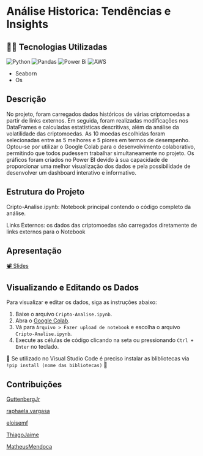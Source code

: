 # Análise Historica: Tendências e Insights   

## 👨‍💻 Tecnologias Utilizadas
![Python](https://img.shields.io/badge/python-3670A0?style=for-the-badge&logo=python&logoColor=ffdd54) ![Pandas](https://img.shields.io/badge/pandas-%23150458.svg?style=for-the-badge&logo=pandas&logoColor=white) ![Power Bi](https://img.shields.io/badge/power_bi-F2C811?style=for-the-badge&logo=powerbi&logoColor=black) ![AWS](https://img.shields.io/badge/AWS-%23FF9900.svg?style=for-the-badge&logo=amazon-aws&logoColor=white) 

* Seaborn
* Os 

## Descrição
No projeto, foram carregados dados históricos de várias criptomoedas a partir de links externos. Em seguida, foram realizadas modificações nos DataFrames e calculadas estatísticas descritivas, além da análise da volatilidade das criptomoedas. As 10 moedas escolhidas foram selecionadas entre as 5 melhores e 5 piores em termos de desempenho. Optou-se por utilizar o Google Colab para o desenvolvimento colaborativo, permitindo que todos pudessem trabalhar simultaneamente no projeto. Os gráficos foram criados no Power BI devido à sua capacidade de proporcionar uma melhor visualização dos dados e pela possibilidade de desenvolver um dashboard interativo e informativo.

## Estrutura do Projeto
Cripto-Analise.ipynb: Notebook principal contendo o código completo da análise.

Links Externos: os dados das criptomoedas são carregados diretamente de links externos para o Notebook

## Apresentação
[📽 Slides](https://www.canva.com/design/DAGJvOIl2Xc/fguuWTQkdpPG_kxpMAlyJg/edit?utm_content=DAGJvOIl2Xc&utm_campaign=designshare&utm_medium=link2&utm_source=sharebutton)

## Visualizando e Editando os Dados
Para visualizar e editar os dados, siga as instruções abaixo:

1. Baixe o arquivo `Cripto-Analise.ipynb`.
2. Abra o [Google Colab](https://colab.research.google.com/).
3. Vá para `Arquivo > Fazer upload de notebook` e escolha o arquivo `Cripto-Analise.ipynb`.
4. Execute as células de código clicando na seta ou pressionando `Ctrl + Enter` no teclado.

🚨 Se utilizado no Visual Studio Code é preciso instalar as blibliotecas via `!pip install (nome das bibliotecas)` 🚨


## Contribuições

[GuttenbergJr](https://github.com/GuttenbergJr)

[raphaela.vargasa](raphaela.vargas@hotmail.com )

[eloisemf](https://github.com/eloisemf)

[ThiagoJaime](https://github.com/ThiagoJaime)

[MatheusMendoca](https://github.com/MatheusMendoca)
